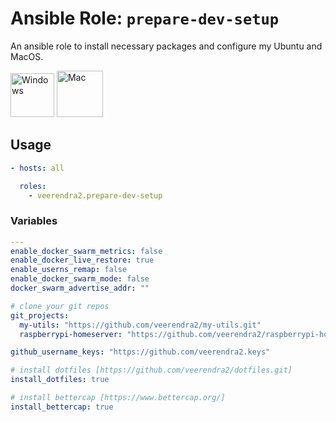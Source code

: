 # Ansible Role: `prepare-dev-setup`
An ansible role to install necessary packages and configure my Ubuntu and MacOS.

<img src="https://user-images.githubusercontent.com/8393701/248329468-ed036c98-08e7-4ee6-99ef-d5cef2e48a95.png" alt="Windows" width="70"/> <img src="https://user-images.githubusercontent.com/8393701/248331160-ae1cd8f6-7c4b-483b-9799-6b44ed3f30f2.png" alt="Mac" width="74"/>

## Usage
```yaml
- hosts: all

  roles:
    - veerendra2.prepare-dev-setup
```
### Variables
```yaml
---
enable_docker_swarm_metrics: false
enable_docker_live_restore: true
enable_userns_remap: false
enable_docker_swarm_mode: false
docker_swarm_advertise_addr: ""

# clone your git repos
git_projects:
  my-utils: "https://github.com/veerendra2/my-utils.git"
  raspberrypi-homeserver: "https://github.com/veerendra2/raspberrypi-homeserver.git"

github_username_keys: "https://github.com/veerendra2.keys"

# install dotfiles [https://github.com/veerendra2/dotfiles.git]
install_dotfiles: true

# install bettercap [https://www.bettercap.org/]
install_bettercap: true
```